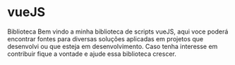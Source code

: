# vueJS
Biblioteca
Bem vindo a minha biblioteca de scripts vueJS, 
aqui voce poderá encontrar fontes para diversas soluções aplicadas em projetos que desenvolvi ou que esteja em desenvolvimento.
Caso tenha interesse em contribuir fique a vontade e ajude essa biblioteca crescer.
